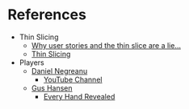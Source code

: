 # References

* Thin Slicing
  * [Why user stories and the thin slice are a lie…](https://hurlbert.medium.com/why-user-stories-and-the-thin-slice-are-a-lie-a3c393bde81#:~:text=In%20Agile%20there%20is%20lore,and%20implement%20the%20user%20story.)
  * [Thin Slicing](https://www2.eecs.berkeley.edu/Pubs/TechRpts/2006/EECS-2006-184.pdf)
* Players
  * [Daniel Negreanu](https://en.wikipedia.org/wiki/Daniel_Negreanu)
    * [YouTube Channel](https://www.youtube.com/channel/UC0w4AA42ItXQEb9aZld87-w)
  * [Gus Hansen](https://en.wikipedia.org/wiki/Gus_Hansen)
    * [Every Hand Revealed](https://smile.amazon.com/Every-Hand-Revealed-Gus-Hansen-ebook/dp/B002TWIVQM/ref=sr_1_1?crid=9PS9WWB2QCKP&keywords=Every+Hand+Revealed&qid=1655569183&sprefix=every+hand+revealed+%2Caps%2C124&sr=8-1) 